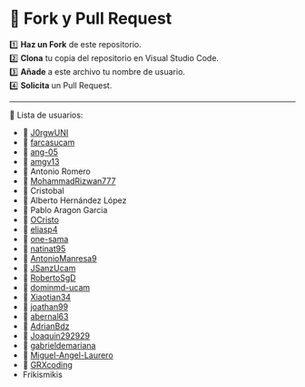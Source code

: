 # 🚀 Fork y Pull Request

1️⃣ **Haz un Fork** de este repositorio.  
2️⃣ **Clona** tu copia del repositorio en Visual Studio Code.  
3️⃣ **Añade** a este archivo tu nombre de usuario.  
4️⃣ **Solicita** un Pull Request.

---

👤 Lista de usuarios:

- 🔗 [J0rgwUNI](https://github.com/J0rgwUNI)
- 🔗 [farcasucam](https://github.com/farcasucam)
- 🔗 [ang-05](https://github.com/ang-05)
- 🔗 [amgv13](https://github.com/amgv13)
- 👤 Antonio Romero
- 🔗 [MohammadRizwan777](https://github.com/MohammadRizwan777)
- 👤 Cristobal
- 👤 Alberto Hernández López
- 👤 Pablo Aragon Garcia
- 🔗 [OCristo](https://github.com/OCristo)
- 🔗 [eliasp4](https://github.com/eliasp4)
- 🔗 [one-sama](https://github.com/one-sama)
- 🔗 [natinat95](https://github.com/natinat95)
- 🔗 [AntonioManresa9](https://github.com/AntonioManresa9)
- 🔗 [JSanzUcam](https://github.com/JSanzUcam)
- 🔗 [RobertoSgD](https://github.com/RobertoSgD)
- 🔗 [dominmd-ucam](https://github.com/dominmd-ucam)
- 🔗 [Xiaotian34](https://github.com/Xiaotian34)
- 🔗 [joathan99](https://github.com/joathan99)
- 🔗 [abernal63](https://github.com/abernal63)
- 🔗 [AdrianBdz](https://github.com/AdrianBdz)
- 🔗 [Joaquin292929](https://github.com/Joaquin292929)
- 🔗 [gabrieldemariana](https://github.com/gabrieldemariana)
- 🔗 [Miguel-Angel-Laurero](https://github.com/Miguel-Angel-Laurero)
- 🔗 [GRXcoding](https://github.com/GRXcoding)
- Frikismikis